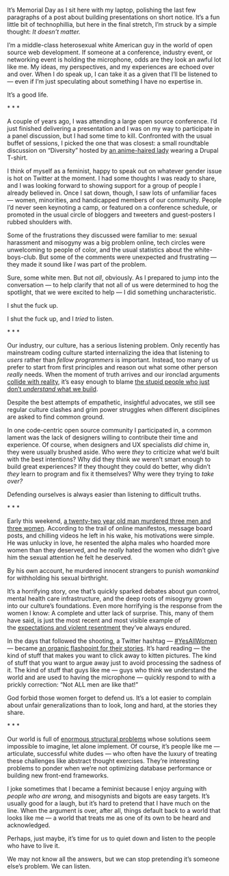 

It’s Memorial Day as I sit here with my laptop, polishing the last few paragraphs of a post about building
presentations on short notice. It’s a fun little bit of technophillia, but here in the final stretch, I’m
struck by a simple thought: *It doesn’t matter.*

I’m a middle-class heterosexual white American guy in the world of open source web development. If someone
at a conference, industry event, or networking event is holding the microphone, odds are they look an awful
lot like me. My ideas, my perspectives, and my experiences are echoed over and over. When I do speak up, I can
take it as a given that I’ll be listened to — even if I’m just speculating about something I have no
expertise in.

It’s a good life.

* * *

A couple of years ago, I was attending a large open source conference. I’d just finished delivering a
presentation and I was on my way to participate in a panel discussion, but I had some time to kill. Confronted
with the usual buffet of sessions, I picked the one that was closest: a small roundtable discussion on
“Diversity” hosted by [an anime-haired lady](http://www.ashedryden.com/) wearing a Drupal T-shirt.

I think of myself as a feminist, happy to speak out on whatever gender issue is hot on Twitter at the moment.
I had some thoughts I was ready to share, and I was looking forward to showing support for a group of people I
already believed in. Once I sat down, though, I saw lots of unfamiliar faces — women, minorities, and
handicapped members of our community. People I’d never seen keynoting a camp, or featured on a conference
schedule, or promoted in the usual circle of bloggers and tweeters and guest-posters I rubbed shoulders
with.

Some of the frustrations they discussed were familiar to me: sexual harassment and misogyny was a big problem
online, tech circles were unwelcoming to people of color, and the usual statistics about the white-boys-club.
But some of the comments were unexpected and frustrating — they made it sound like *I* was part of the
problem.

Sure, some white men. But not *all*, obviously. As I prepared to jump into the conversation — to help
clarify that not all of us were determined to hog the spotlight, that we were excited to help — I did
something uncharacteristic.

I shut the fuck up.

I shut the fuck up, and I *tried* to listen.

* * *

Our industry, our culture, has a serious listening problem. Only recently has mainstream coding culture
started internalizing the idea that listening to *users* rather than *fellow programmers* is important.
Instead, too many of us prefer to start from first principles and reason out what some other person *really*
needs. When the moment of truth arrives and our ironclad arguments [collide with
reality](http://www.smbc-comics.com/?id=2597), it’s easy enough to blame [the stupid people who just don’t
*understand* what we build](https://medium.com/eaton-elsewhere/b68307a1c8c4).

Despite the best attempts of empathetic, insightful advocates, we still see regular culture clashes and grim
power struggles when different disciplines are asked to find common ground.

In one code-centric open source community I participated in, a common lament was the lack of designers willing
to contribute their time and experience. Of course, when designers and UX specialists *did* chime in, they
were usually brushed aside. Who were *they* to criticize what we’d built with the best intentions? Why did
they think *we* weren’t smart enough to build great experiences? If they thought they could do better, why
didn’t *they* learn to program and fix it themselves? Why were they trying to *take over?* 

Defending ourselves is always easier than listening to difficult truths.

* * *

Early this weekend, [a twenty-two year old man murdered three men and three
women](www.theguardian.com/commentisfree/2014/may/24/elliot-rodgers-california-shooting-mental-health-misogyny).
According to the trail of online manifestos, message board posts, and chilling videos he left in his wake, his
motivations were simple. He was unlucky in love, he resented the alpha males who hoarded more women than they
deserved, and he *really* hated the women who didn’t give him the sexual attention he felt he deserved.

By his own account, he murdered innocent strangers to punish *womankind* for withholding his sexual
birthright.

It’s a horrifying story, one that’s quickly sparked debates about gun control, mental health care
infrastructure, and the deep roots of misogyny grown into our culture’s foundations. Even more horrifying is
the response from the women I know: A complete and utter lack of surprise. This, many of them have said, is
just the most recent and most visible example of the [expectations and violent
resentment](http://vampmissedith.tumblr.com/post/86760365640/when-i-was-a-freshman-my-sister-was-in-eighth) they’ve
always endured.

In the days that followed the shooting, a Twitter hashtag —
[#YesAllWomen](https://twitter.com/search?f=realtime&q=YesAllWomen) — became [an organic flashpoint for
their stories](http://time.com/114043/yesallwomen-hashtag-santa-barbara-shooting/). It’s hard reading —
the kind of stuff that makes you want to click away to kitten pictures. The kind of stuff that you want to
argue away just to avoid processing the sadness of it. The kind of stuff that guys like me — guys who think
we understand the world and are used to having the microphone — quickly respond to with a prickly
correction: “Not ALL men are like that!”

God forbid those women forget to defend us. It’s a lot easier to complain about unfair generalizations than
to look, long and hard, at the stories they share.

* * *

Our world is full of [enormous structural
problems](http://www.theatlantic.com/features/archive/2014/05/the-case-for-reparations/361631/) whose
solutions seem impossible to imagine, let alone implement. Of course, it’s people like me — articulate,
successful white dudes — who often have the luxury of treating these challenges like abstract thought
exercises. They’re interesting problems to ponder when we’re not optimizing database performance or
building new front-end frameworks.

I joke sometimes that I became a feminist because I enjoy arguing with *people who are wrong,* and misogynists
and bigots are easy targets. It’s usually good for a laugh, but it’s hard to pretend that I have much on
the line. When the argument is over, after all, things default back to a world that looks like me — a world
that treats me as one of its own to be heard and acknowledged.

Perhaps, just maybe, it’s time for us to quiet down and listen to the people who have to live it.

We may not know all the answers, but we can stop pretending it’s someone else’s problem. We can
listen.